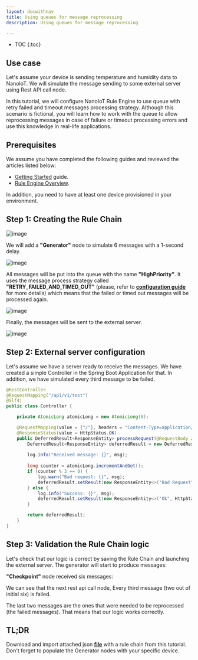 ```yaml
---
layout: docwithnav
title: Using queues for message reprocessing
description: Using queues for message reprocessing

---
```


* TOC
{:toc}

## Use case

Let's assume your device is sending temperature and humidity data to NanoIoT. We will simulate the message sending to some external server using 
Rest API call node.

In this tutorial, we will configure NanoIoT Rule Engine to use queue with retry failed and timeout messages processing strategy.
Although this scenario is fictional, you will learn how to work with the queue to allow reprocessing messages in case of failure or timeout processing errors
and use this knowledge in real-life applications.

## Prerequisites 

We assume you have completed the following guides and reviewed the articles listed below:

  * [Getting Started](/docs/getting-started-guides/helloworld/) guide.
  * [Rule Engine Overview](/docs/user-guide/rule-engine-2-0/overview/).
  
In addition, you need to have at least one device provisioned in your environment.

## Step 1: Creating the Rule Chain

![image](/docs/user-guide/rule-engine-2-5/tutorials/resources/reprocessing_rule_chain.png)

We will add a **"Generator"** node to simulate 6 messages with a 1-second delay.

![image](/docs/user-guide/rule-engine-2-5/tutorials/resources/generator_reprocessing.png)

All messages will be put into the queue with the name **"HighPriority"**. It uses the message process strategy called **"RETRY_FAILED_AND_TIMED_OUT"** 
(please, refer to [**configuration guide**](/docs/user-guide/install/config/) for more details) which means that
the failed or timed out messages will be processed again.

![image](/docs/user-guide/rule-engine-2-5/tutorials/resources/checkpoint_reprocessing.png)

Finally, the messages will be sent to the external server.

![image](/docs/user-guide/rule-engine-2-5/tutorials/resources/rest_api.png)

## Step 2: External server configuration

Let's assume we have a server ready to receive the messages. We have created a simple Controller in the Spring Boot Application for that.
In addition, we have simulated every third message to be failed.

```java
@RestController
@RequestMapping("/api/v1/test")
@Slf4j
public class Controller {

    private AtomicLong atomicLong = new AtomicLong(0);

    @RequestMapping(value = {"/"}, headers = "Content-Type=application/json", method = {RequestMethod.POST})
    @ResponseStatus(value = HttpStatus.OK)
    public DeferredResult<ResponseEntity> processRequest(@RequestBody JsonNode msg) {
        DeferredResult<ResponseEntity> deferredResult = new DeferredResult<>();
        
        log.info("Received message: {}", msg);
        
        long counter = atomicLong.incrementAndGet();
        if (counter % 3 == 0) {
            log.warn("Bad request: {}", msg);
            deferredResult.setResult(new ResponseEntity<>("Bad Request", HttpStatus.BAD_REQUEST));
        } else {
            log.info("Success: {}", msg);
            deferredResult.setResult(new ResponseEntity<>("Ok", HttpStatus.OK));
        }

        return deferredResult;
    }
}
```

## Step 3: Validation the Rule Chain logic

Let's check that our logic is correct by saving the Rule Chain and launching the external server. The generator will start to produce messages:

**"Checkpoint"** node received six messages:

We can see that the next rest api call node, 
Every third message (two out of initial six) is failed.

The last two messages are the ones that were needed to be reprocessed (the failed messages).
That means that our logic works correctly.

## TL;DR

Download and import attached json [**file**](/send_request_rule_chain.json) with a rule chain from this tutorial.
Don't forget to populate the Generator nodes with your specific device.
 


